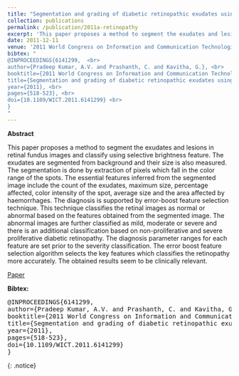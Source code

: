```yaml
---
title: "Segmentation and grading of diabetic retinopathic exudates using error-boost feature selection method"
collection: publications
permalink: /publication/2011a-retinopathy
excerpt: 'This paper proposes a method to segment the exudates and lesions in retinal fundus images and classify using selective brightness feature.  [[Paper]](https://ieeexplore.ieee.org/abstract/document/6141299)'
date: 2011-12-11
venue: '2011 World Congress on Information and Communication Technologies'
bibtex: "
@INPROCEEDINGS{6141299,  <br>
author={Pradeep Kumar, A.V. and Prashanth, C. and Kavitha, G.}, <br> 
booktitle={2011 World Congress on Information and Communication Technologies},  <br> 
title={Segmentation and grading of diabetic retinopathic exudates using error-boost feature selection method}, <br>
year={2011}, <br>
pages={518-523}, <br>
doi={10.1109/WICT.2011.6141299} <br>
}
"
---
```


**Abstract**
<p>
This paper proposes a method to segment the exudates and lesions in retinal fundus images and classify using selective brightness feature. The exudates are segmented from background and their size is also measured. The segmentation is done by extraction of pixels which fall in the color range of the spots. The essential features inferred from the segmented image include the count of the exudates, maximum size, percentage affected, color intensity of the spot, average size and the area affected by haemorrhages. The diagnosis is supported by error-boost feature selection technique. This technique classifies the retinal images as normal or abnormal based on the features obtained from the segmented image. The abnormal images are further classified as mild, moderate or severe and there is an additional classification based on non-proliferative and severe proliferative diabetic retinopathy. The diagnosis parameter ranges for each feature are set prior to the severity classification. The error boost feature selection algorithm selects the key features which classifies the retinopathy more accurately. The obtained results seem to be clinically relevant.
</p>

[Paper](https://ieeexplore.ieee.org/abstract/document/6141299)

**Bibtex:** 
<pre>
@INPROCEEDINGS{6141299,  
author={Pradeep Kumar, A.V. and Prashanth, C. and Kavitha, G.},  
booktitle={2011 World Congress on Information and Communication Technologies},   
title={Segmentation and grading of diabetic retinopathic exudates using error-boost feature selection method},   
year={2011},  
pages={518-523},  
doi={10.1109/WICT.2011.6141299}
}
</pre>
{: .notice}